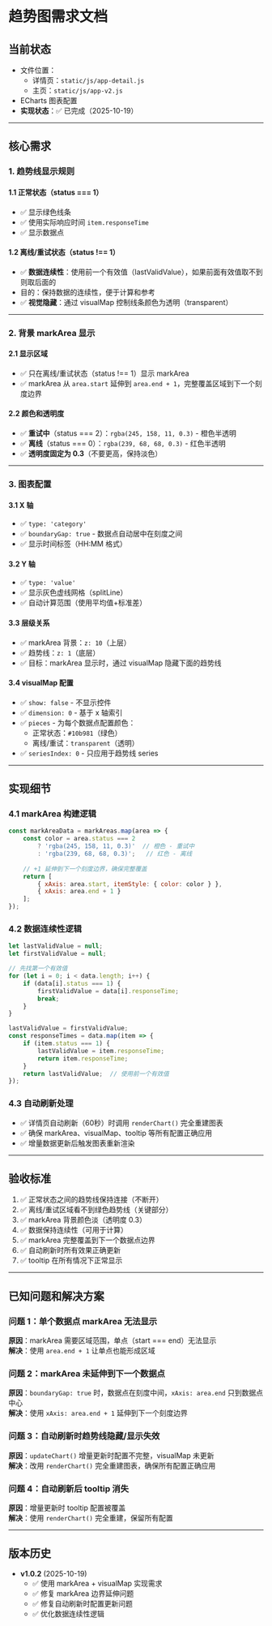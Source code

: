 # 趋势图需求文档

## 当前状态
- 文件位置：
  - 详情页：`static/js/app-detail.js`
  - 主页：`static/js/app-v2.js`
- ECharts 图表配置
- **实现状态**：✅ 已完成（2025-10-19）

---

## 核心需求

### 1. 趋势线显示规则

#### 1.1 正常状态（status === 1）
- ✅ 显示绿色线条
- ✅ 使用实际响应时间 `item.responseTime`
- ✅ 显示数据点

#### 1.2 离线/重试状态（status !== 1）
- ✅ **数据连续性**：使用前一个有效值（lastValidValue），如果前面有效值取不到则取后面的
- 目的：保持数据的连续性，便于计算和参考
- ✅ **视觉隐藏**：通过 visualMap 控制线条颜色为透明（transparent）

---

### 2. 背景 markArea 显示

#### 2.1 显示区域
- ✅ 只在离线/重试状态（status !== 1）显示 markArea
- ✅ markArea 从 `area.start` 延伸到 `area.end + 1`，完整覆盖区域到下一个刻度边界

#### 2.2 颜色和透明度
- ✅ **重试中**（status === 2）：`rgba(245, 158, 11, 0.3)` - 橙色半透明
- ✅ **离线**（status === 0）：`rgba(239, 68, 68, 0.3)` - 红色半透明
- ✅ **透明度固定为 0.3**（不要更高，保持淡色）

---

### 3. 图表配置

#### 3.1 X 轴
- ✅ `type: 'category'`
- ✅ `boundaryGap: true` - 数据点自动居中在刻度之间
- ✅ 显示时间标签（HH:MM 格式）

#### 3.2 Y 轴
- ✅ `type: 'value'`
- ✅ 显示灰色虚线网格（splitLine）
- ✅ 自动计算范围（使用平均值+标准差）

#### 3.3 层级关系
- ✅ markArea 背景：`z: 10`（上层）
- ✅ 趋势线：`z: 1`（底层）
- ✅ 目标：markArea 显示时，通过 visualMap 隐藏下面的趋势线

#### 3.4 visualMap 配置
- ✅ `show: false` - 不显示控件
- ✅ `dimension: 0` - 基于 x 轴索引
- ✅ `pieces` - 为每个数据点配置颜色：
  - 正常状态：`#10b981`（绿色）
  - 离线/重试：`transparent`（透明）
- ✅ `seriesIndex: 0` - 只应用于趋势线 series

---

## 实现细节

### 4.1 markArea 构建逻辑
```javascript
const markAreaData = markAreas.map(area => {
    const color = area.status === 2
        ? 'rgba(245, 158, 11, 0.3)'  // 橙色 - 重试中
        : 'rgba(239, 68, 68, 0.3)';   // 红色 - 离线
    
    // +1 延伸到下一个刻度边界，确保完整覆盖
    return [
        { xAxis: area.start, itemStyle: { color: color } },
        { xAxis: area.end + 1 }
    ];
});
```

### 4.2 数据连续性逻辑
```javascript
let lastValidValue = null;
let firstValidValue = null;

// 先找第一个有效值
for (let i = 0; i < data.length; i++) {
    if (data[i].status === 1) {
        firstValidValue = data[i].responseTime;
        break;
    }
}

lastValidValue = firstValidValue;
const responseTimes = data.map(item => {
    if (item.status === 1) {
        lastValidValue = item.responseTime;
        return item.responseTime;
    }
    return lastValidValue;  // 使用前一个有效值
});
```

### 4.3 自动刷新处理
- ✅ 详情页自动刷新（60秒）时调用 `renderChart()` 完全重建图表
- ✅ 确保 markArea、visualMap、tooltip 等所有配置正确应用
- ✅ 增量数据更新后触发图表重新渲染

---

## 验收标准
1. ✅ 正常状态之间的趋势线保持连接（不断开）
2. ✅ 离线/重试区域看不到绿色趋势线（关键部分）
3. ✅ markArea 背景颜色淡（透明度 0.3）
4. ✅ 数据保持连续性（可用于计算）
5. ✅ markArea 完整覆盖到下一个数据点边界
6. ✅ 自动刷新时所有效果正确更新
7. ✅ tooltip 在所有情况下正常显示

---

## 已知问题和解决方案

### 问题 1：单个数据点 markArea 无法显示
**原因**：markArea 需要区域范围，单点（start === end）无法显示  
**解决**：使用 `area.end + 1` 让单点也能形成区域

### 问题 2：markArea 未延伸到下一个数据点
**原因**：`boundaryGap: true` 时，数据点在刻度中间，`xAxis: area.end` 只到数据点中心  
**解决**：使用 `xAxis: area.end + 1` 延伸到下一个刻度边界

### 问题 3：自动刷新时趋势线隐藏/显示失效
**原因**：`updateChart()` 增量更新时配置不完整，visualMap 未更新  
**解决**：改用 `renderChart()` 完全重建图表，确保所有配置正确应用

### 问题 4：自动刷新后 tooltip 消失
**原因**：增量更新时 tooltip 配置被覆盖  
**解决**：使用 `renderChart()` 完全重建，保留所有配置

---

## 版本历史
- **v1.0.2** (2025-10-19)
  - ✅ 使用 markArea + visualMap 实现需求
  - ✅ 修复 markArea 边界延伸问题
  - ✅ 修复自动刷新时配置更新问题
  - ✅ 优化数据连续性逻辑
